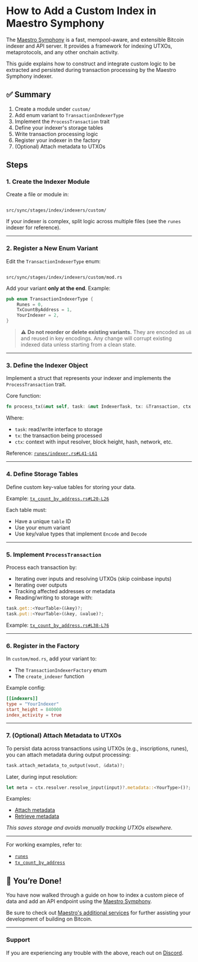 # How to Add a Custom Index in Maestro Symphony

The [Maestro Symphony](https://github.com/maestro-org/maestro-symphony) is a fast, mempool-aware, and extensible Bitcoin indexer and API server. It provides a framework for indexing UTXOs, metaprotocols, and any other onchain activity.

This guide explains how to construct and integrate custom logic to be extracted and persisted during transaction processing by the Maestro Symphony indexer.

## ✅ Summary

1. Create a module under `custom/`
2. Add enum variant to `TransactionIndexerType`
3. Implement the `ProcessTransaction` trait
4. Define your indexer's storage tables
5. Write transaction processing logic
6. Register your indexer in the factory
7. (Optional) Attach metadata to UTXOs

## Steps

### 1. Create the Indexer Module

Create a file or module in:

```

src/sync/stages/index/indexers/custom/

```

If your indexer is complex, split logic across multiple files (see the `runes` indexer for reference).

---

### 2. Register a New Enum Variant

Edit the `TransactionIndexerType` enum:

```

src/sync/stages/index/indexers/custom/mod.rs

```

Add your variant **only at the end**. Example:

```rust
pub enum TransactionIndexerType {
    Runes = 0,
    TxCountByAddress = 1,
    YourIndexer = 2,
}
```

> ⚠️ **Do not reorder or delete existing variants.** They are encoded as `u8` and reused in key encodings. Any change will corrupt existing indexed data unless starting from a clean state.

---

### 3. Define the Indexer Object

Implement a struct that represents your indexer and implements the `ProcessTransaction` trait.

Core function:

```rust
fn process_tx(&mut self, task: &mut IndexerTask, tx: &Transaction, ctx: &IndexerContext)
```

Where:

-   `task`: read/write interface to storage
-   `tx`: the transaction being processed
-   `ctx`: context with input resolver, block height, hash, network, etc.

Reference:
[`runes/indexer.rs#L41-L61`](https://github.com/maestro-org/maestro-symphony/blob/main/src/sync/stages/index/indexers/custom/runes/indexer.rs#L41-L61)

---

### 4. Define Storage Tables

Define custom key-value tables for storing your data.

Example:
[`tx_count_by_address.rs#L20-L26`](https://github.com/maestro-org/maestro-symphony/blob/main/src/sync/stages/index/indexers/custom/tx_count_by_address.rs#L20-L26)

Each table must:

-   Have a unique `table` ID
-   Use your enum variant
-   Use key/value types that implement `Encode` and `Decode`

---

### 5. Implement `ProcessTransaction`

Process each transaction by:

-   Iterating over inputs and resolving UTXOs (skip coinbase inputs)
-   Iterating over outputs
-   Tracking affected addresses or metadata
-   Reading/writing to storage with:

```rust
task.get::<YourTable>(&key)?;
task.put::<YourTable>(&key, &value)?;
```

Example:
[`tx_count_by_address.rs#L38-L76`](https://github.com/maestro-org/maestro-symphony/blob/main/src/sync/stages/index/indexers/custom/tx_count_by_address.rs#L38-L76)

---

### 6. Register in the Factory

In `custom/mod.rs`, add your variant to:

-   The `TransactionIndexerFactory` enum
-   The `create_indexer` function

Example config:

```toml
[[indexers]]
type = "YourIndexer"
start_height = 840000
index_activity = true
```

---

### 7. (Optional) Attach Metadata to UTXOs

To persist data across transactions using UTXOs (e.g., inscriptions, runes), you can attach metadata during output processing:

```rust
task.attach_metadata_to_output(vout, &data)?;
```

Later, during input resolution:

```rust
let meta = ctx.resolver.resolve_input(input)?.metadata::<YourType>()?;
```

Examples:

-   [Attach metadata](https://github.com/maestro-org/maestro-symphony/blob/main/src/sync/stages/index/indexers/custom/runes/indexer.rs#L256-L260)
-   [Retrieve metadata](https://github.com/maestro-org/maestro-symphony/blob/main/src/sync/stages/index/indexers/custom/runes/indexer.rs#L318-L321)

_This saves storage and avoids manually tracking UTXOs elsewhere._

---

For working examples, refer to:

-   [`runes`](https://github.com/maestro-org/maestro-symphony/tree/main/src/sync/stages/index/indexers/custom/runes)
-   [`tx_count_by_address`](https://github.com/maestro-org/maestro-symphony/blob/main/src/sync/stages/index/indexers/custom/tx_count_by_address.rs)

## 🎉 You’re Done!

You have now walked through a guide on how to index a custom piece of data and add an API endpoint using the [Maestro Symphony](https://github.com/maestro-org/maestro-symphony).

Be sure to check out [Maestro's additional services](https://www.gomaestro.org/chains/bitcoin) for further assisting your development of building on Bitcoin.

---

### Support

If you are experiencing any trouble with the above, reach out on <a href="https://discord.gg/ES2rDhBJt3" target="_blank">Discord</a>.
